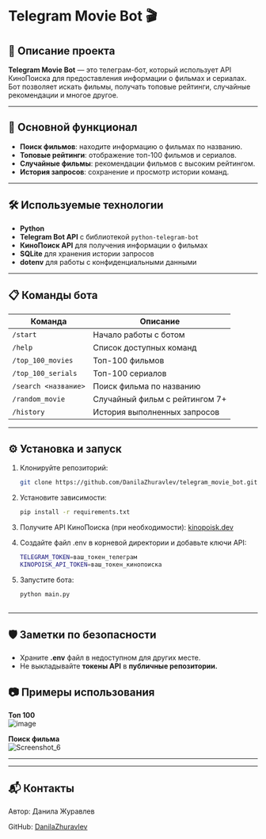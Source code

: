 # Telegram Movie Bot 🎬

## 📖 Описание проекта

**Telegram Movie Bot** — это телеграм-бот, который использует API КиноПоиска для предоставления информации о фильмах и сериалах. Бот позволяет искать фильмы, получать топовые рейтинги, случайные рекомендации и многое другое. 

---

## 🚀 Основной функционал

- **Поиск фильмов**: находите информацию о фильмах по названию.
- **Топовые рейтинги**: отображение топ-100 фильмов и сериалов.
- **Случайные фильмы**: рекомендации фильмов с высоким рейтингом.
- **История запросов**: сохранение и просмотр истории команд.

---

## 🛠 Используемые технологии

- **Python**
- **Telegram Bot API** с библиотекой `python-telegram-bot`
- **КиноПоиск API** для получения информации о фильмах
- **SQLite** для хранения истории запросов
- **dotenv** для работы с конфиденциальными данными

---

## 📋 Команды бота

| Команда              | Описание                             |
|----------------------|-------------------------------------|
| `/start`             | Начало работы с ботом              |
| `/help`              | Список доступных команд            |
| `/top_100_movies`    | Топ-100 фильмов                    |
| `/top_100_serials`   | Топ-100 сериалов                   |
| `/search <название>` | Поиск фильма по названию           |
| `/random_movie`      | Случайный фильм с рейтингом 7+     |
| `/history`           | История выполненных запросов       |

---

## ⚙️ Установка и запуск

1. Клонируйте репозиторий:
   ```bash
   git clone https://github.com/DanilaZhuravlev/telegram_movie_bot.git

2. Установите зависимости:
   ```bash
   pip install -r requirements.txt
   
3. Получите API КиноПоиска (при необходимости):
   [kinopoisk.dev](https://kinopoisk.dev/)

5. Создайте файл .env в корневой директории и добавьте ключи API:
   ```bash
   TELEGRAM_TOKEN=ваш_токен_телеграм
   KINOPOISK_API_TOKEN=ваш_токен_кинопоиска

6. Запустите бота:
   ```bash
   python main.py
  
---

## 🛡 Заметки по безопасности

- Храните **.env** файл в недоступном для других месте.
- Не выкладывайте **токены API** в **публичные репозитории.**


## 📷 Примеры использования

**Топ 100**  
  ![image](https://github.com/user-attachments/assets/f42de094-be05-497e-bdc8-56db661bf2b4)

 **Поиск фильма**  
![Screenshot_6](https://github.com/user-attachments/assets/5f7d46d5-45a4-41af-a63b-0c35e9e9ac2b)




---

---

## 📬 Контакты
Автор: Данила Журавлев

GitHub: [DanilaZhuravlev](https://github.com/DanilaZhuravlev)
